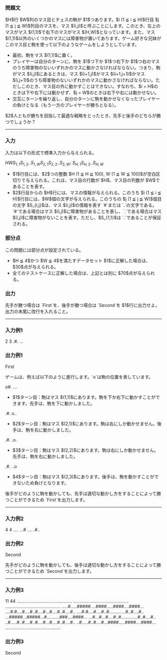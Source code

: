 
<div>

<div>

<div>

<section>

### **問題文**

<p>
$H$行 $W$列のマス目とチェスの駒が $1$つあります。$i (1 ≦ i ≦ H)$行目 $j (1 ≦ j ≦ W)$列目のマスを、マス $(i,j)$と呼ぶことにします。このとき、左上のマスがマス $(1,1)$で右下のマスがマス $(H,W)$となっています。また、マス $(1,1)$以外のいくつかのマスには障害物が置いてあります。ゲーム好きな兄妹がこのマス目と駒を使って以下のようなゲームをしようとしています。
</p>

<ul>

<li>
最初、駒をマス $(1,1)$に置く。
</li>

<li>
プレイヤーは自分のターンに、駒を $1$つ下か $1$つ右下か $1$つ右のマスのうち障害物のないいずれかのマスに動かさなければならない。つまり、駒がマス $(i,j)$にあるときは、マス $(i+1,j)$かマス $(i+1,j+1)$かマス $(i,j+1)$のうち障害物のないいずれかのマスに動かさなければならない。ただしこのとき、マス目の外に動かすことはできない。すなわち、$i = H$のときは下や右下には動かせず、$j = W$のときは右下や右には動かせない。
</li>

<li>
交互にターンを繰り返し、自分のターンに駒を動かせなくなったプレイヤーの負けとなる（もう一方のプレイヤーが勝ちとなる）。
</li>

</ul>

<p>
$2$人ともが勝ちを目指して最適な戦略をとったとき、先手と後手のどちらが勝つでしょうか？
</p>

</section>

</div>

---

<div>

<div>

<section>

### **入力**

<p>
入力は以下の形式で標準入力から与えられる。
</p>

<div>

$H$$W$$S_{1,1}$$S_{1,2}$..$S_{1,W}$$S_{2,1}$$S_{2,2}$..$S_{2,W}$:
$S_{H,1}$$S_{H,2}$..$S_{H,W}$
</div>

<ul>

<li>
$1$行目には、$2$つの整数 $H (1 ≦ H ≦ 100), W (1 ≦ W ≦ 100)$が空白区切りで与えられる。これは、マス目の行数が $H$、マス目の列数が $W$であることを表す。
</li>

<li>
$2$行目からの $H$行には、マスの情報が与えられる。このうち $i (1 ≦ i ≦ H)$行目には、$W$個の文字が与えられる。このうちの $j (1 ≦ j ≦ W)$個目の文字 $S_{i,j}$は、マス $(i,j)$の情報を表す `#`または `.`の文字である。`#`である場合はマス $(i,j)$に障害物があることを表し、`.`である場合はマス $(i,j)$に障害物がないことを表す。ただし、$S_{1,1}$は `.`であることが保証される。
</li>

</ul>

</section>

</div>

<div>

<section>

### **部分点**

<p>
この問題には部分点が設定されている。
</p>

<ul>

<li>
$H ≦ 4$かつ $W ≦ 4$を満たすデータセット $1$に正解した場合は、$30$点が与えられる。
</li>

<li>
全てのテストケースに正解した場合は、上記とは別に $70$点が与えられる。
</li>

</ul>

</section>

</div>

<div>

<section>

### **出力**

<p>
先手が勝つ場合は `First`を、後手が勝つ場合は `Second`を $1$行に出力せよ。出力の末尾に改行を入れること。
</p>

</section>

</div>

</div>

---

<div>

<section>

### **入力例1**

<div>

2 3
.#.
...

</div>

</section>

</div>

<div>

<section>

### **出力例1**

<div>

First

</div>

<p>
ゲームは、例えば以下のように進行します。`o`は駒の位置を表しています。
</p>

<div>

o#.
...

</div>

<ul>

<li>
$1$ターン目：駒はマス $(1,1)$にあります。駒を下か右下に動かすことができます。先手は、駒を下に動かしました。
</li>

</ul>

<div>

.#.
o..

</div>

<ul>

<li>
$2$ターン目：駒はマス $(2,1)$にあります。駒は右にしか動かせません。後手は、駒を右に動かしました。
</li>

</ul>

<div>

.#.
.o.

</div>

<ul>

<li>
$3$ターン目：駒はマス $(2,2)$にあります。駒は右にしか動かせません。先手は、駒を右に動かしました。
</li>

</ul>

<div>

.#.
..o

</div>

<ul>

<li>
$4$ターン目：駒はマス $(2,3)$にあります。後手は、駒を動かすことができないため負けとなります。
</li>

</ul>

<p>
後手がどのように駒を動かしても、先手は適切な動かし方をすることによって勝つことができるため `First`を出力します。
</p>

</section>

</div>

---

<div>

<section>

### **入力例2**

<div>

4 4
....
...#
....
.#..

</div>

</section>

</div>

<div>

<section>

### **出力例2**

<div>

Second

</div>

<p>
先手がどのように駒を動かしても、後手は適切な動かし方をすることによって勝つことができるため `Second`を出力します。
</p>

</section>

</div>

---

<div>

<section>

### **入力例3**

<div>

11 44
............................................
............................................
............................................
.....#.....#####....####.....####....####...
....#.#....#....#..#....#...#....#..#....#..
....#.#....#....#..#.............#..#....#..
...#####...#####...#..........###....####...
...#...#...#....#..#.............#..#....#..
..#.....#..#....#..#....#...#....#..#....#..
..#.....#..#....#...####.....####....####...
............................................

</div>

</section>

</div>

<div>

<section>

### **出力例3**

<div>

Second

</div>

</section>

</div>

</div>

</div>
